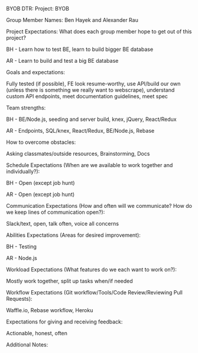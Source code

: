 BYOB DTR:
Project:
BYOB

Group Member Names:
Ben Hayek and Alexander Rau


Project Expectations: What does each group member hope to get out of this project? 

BH - Learn how to test BE, learn to build bigger BE database

AR - Learn to build and test a big BE database


Goals and expectations: 

Fully tested (if possible), FE look resume-worthy, use API/build our own (unless there is something we really want to webscrape), understand custom API endpoints, meet documentation guidelines, meet spec


Team strengths:

 BH - BE/Node.js, seeding and server build, knex, jQuery, React/Redux

 AR - Endpoints, SQL/knex, React/Redux, BE/Node.js, Rebase


How to overcome obstacles:

Asking classmates/outside resources, Brainstorming, Docs


Schedule Expectations (When are we available to work together and individually?):

BH - Open (except job hunt)

AR - Open (except job hunt)


Communication Expectations (How and often will we communicate? How do we keep lines of communication open?):

Slack/text, open, talk often, voice all concerns

Abilities Expectations (Areas for desired improvement):

BH - Testing

AR - Node.js


Workload Expectations (What features do we each want to work on?):

Mostly work together, split up tasks when/if needed


Workflow Expectations (Git workflow/Tools/Code Review/Reviewing Pull Requests):

Waffle.io, Rebase workflow, Heroku


Expectations for giving and receiving feedback:

Actionable, honest, often


Additional Notes: